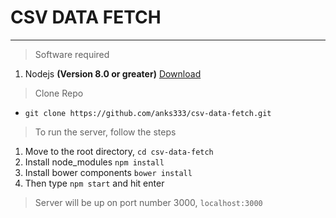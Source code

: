 # CSV DATA FETCH
----------
> Software required
1. Nodejs **(Version 8.0 or greater)** [Download](https://nodejs.org/en/download/)


> Clone Repo
- `git clone https://github.com/anks333/csv-data-fetch.git`


> To run the server, follow the steps
1. Move to the root directory, `cd csv-data-fetch`
2. Install node_modules `npm install`
3. Install bower components `bower install` 
5. Then type `npm start` and hit enter 

> Server will be up on port number 3000, `localhost:3000`